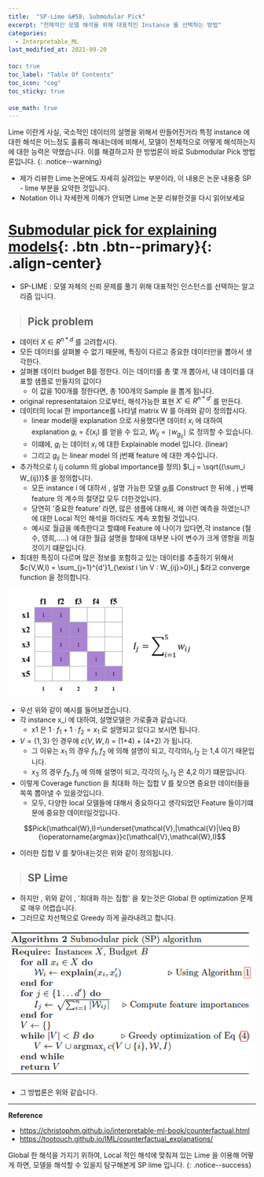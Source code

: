 ```yaml
---
title:  "SP-Lime &#58; Submodular Pick"
excerpt: "전체적인 모델 해석을 위해 대표적인 Instance 를 선택하는 방법"
categories:
  - Interpretable_ML
last_modified_at: 2021-09-20

toc: true
toc_label: "Table Of Contents"
toc_icon: "cog"
toc_sticky: true

use_math: true
---
```


 Lime 이란게 사실, 국소적인 데이터의 설명을 위해서 만들어진거라 특정 instance 에 대한 해석은 어느정도 훌륭히 해내는데에 비해서, 모델이 전체적으로 어떻게 해석하는지에 대한 능력은 약했습니다. 이를 해결하고자 한 방법론이 바로 Submodular Pick 방법론입니다.
{: .notice--warning}

- 제가 리뷰한 Lime 논문에도 자세히 실려있는 부분이라, 이 내용은 논문 내용중 SP - lime 부분을 요약한 것입니다.
- Notation 이나 자세한게 이해가 안되면 Lime 논문 리뷰한것을 다시 읽어보세요

# [Submodular pick for explaining models](#link){: .btn .btn--primary}{: .align-center}

- SP-LIME : 모델 자체의 신뢰 문제를 풀기 위해 대표적인 인스턴스를 선택하는 알고리즘 입니다. 

> ## Pick problem

- 데이터 $X \in R^{n*d}$ 를 고려합시다.
- 모든 데이터를 살펴볼 수 없기 때문에, 특징이 다르고 중요한 데이터만을 뽑아서 생각한다.
- 살펴볼 데이터 budget B를 정한다. 이는 데이터를 총 몇 개 뽑아서, 내 데이터를 대표할 샘플로 만들지의 값이다
  - 이 값을 100개를 정한다면, 총 100개의 Sample 을 뽑게 됩니다.
- original representataion 으로부터, 해석가능한 표현   $X' \in R^{n*d'}$    를 만든다. 
- 데이터의 local 한 importance를 나타낼 matrix W 를 아래와 같이 정의합시다.
  - linear model을 explanation 으로 사용했다면 데이터 $x_i$ 에 대하여 explanation $g_i = \xi(x_i)$  를 얻을 수 있고, $W_{ij} = \mid w_{g_{ij}} \mid$  로 정의할 수 있습니다.
  - 이떄에, $g_{i}$ 는 데이터 $x_i$ 에 대한 Explainable model 입니다. (linear)
  - 그리고 $g_{ij}$ 는  linear model 의 j번째 feature 에 대한 계수입니다. 
- 추가적으로  $I_j$ (j column 의 global importance를 정의) $I_j = \sqrt{(\sum_i W_{ij})}$ 을 정의합니다.
  - 모든 instance i 에 대하서 , 설명 가능한 모델 $g_i$를 Construct 한 뒤에 , j 번째 feature 의 계수의 절댓값 모두 더한것입니다.
  - 당연히 '중요한 feature' 라면, 많은 샘플에 대해서, 왜 이런 예측을 하였는니? 에 대한 Local 적인 해석을 하더라도 계속 포함될 것입니다.
  - 예시로 월급을 예측한다고 할떄에 Feature 에 나이가 있다면,각 instance (철수, 영희,.....) 에 대한 월급 설명을 할때에 대부분 나이 변수가 크게 영향을 끼칠것이기 떄문입니다.
- 최대한 특징이 다르며 많은 정보를 포함하고 있는 데이터를 추출하기 위해서 $c(V,W,I) = \sum_{j=1}^{d'}1_{\exist i \in V : W_{ij}>0}I_j $라고 converge function 을 정의합니다.

![jpg](/assets/images/ML/14_3.png)

- 우선 위와 같이 예시를 들어보겠습니다. 
- 각 instance x_i 에 대하여, 설명모델은 가로줄과 같습니다. 
  - x1 은 $1\cdot f_1 + 1 \cdot f_2  = x_1$ 로 설명되고 있다고 보시면 됩니다. 
- $V=\{1,3\}$ 인 경우에 $c(V,W,I)$ = (1+4) + (4+2) 가 됩니다.
  - 그 이유는 $x_1$ 의 경우 $f_1, f_2$ 에 의해 설명이 되고, 각각의$I_1, I_2$ 는 1,4 이기 때문입니다.
  - $x_3$ 의 경우 $f_2,f_3$ 에 의해 설명이 되고, 각각의 $I_2, I_3$ 은 4,2 이기 떄문입니다.
- 이렇게 Coverage function 을 최대화 하는 집합 V 를 찾으면 중요한 데이터들을 쏙쏙 뽑아낼 수 있을것입니다.
  - 모두, 다양한 local 모델들에 대해서 중요하다고 생각되었던 Feature 들이기떄문에 중요한 데이터일것입니다.

$$Pick(\mathcal{W},I)=\underset{\mathcal{V},|\mathcal{V}|\leq B}{\operatorname{argmax}}c(\mathcal{V},\mathcal{W},I)$$

- 이러한 집합 V 를 찾아내는것은 위와 같이 정의됩니다. 

> ## SP Lime

- 하지만 , 위와 같이 , '최대화 하는 집합' 을 찾는것은 Global 한 optimization 문제로 매우 어렵습니다. 
- 그러므로 차선책으로 Greedy 하게 골라내려고 합니다. 

![jpg](/assets/images/ML/14_4.png)

- 그 방법론은 위와 같습니다.   

---

**Reference**

- <https://christophm.github.io/interpretable-ml-book/counterfactual.html>
- <https://tootouch.github.io/IML/counterfactual_explanations/>

 Global 한 해석을 가지기 위하여, Local 적인 해석에 맞춰져 있는 Lime 을 이용해 어떻게 하면, 모델을 해석할 수 있을지 탐구해본게 SP lime 입니다. 
{: .notice--success}

